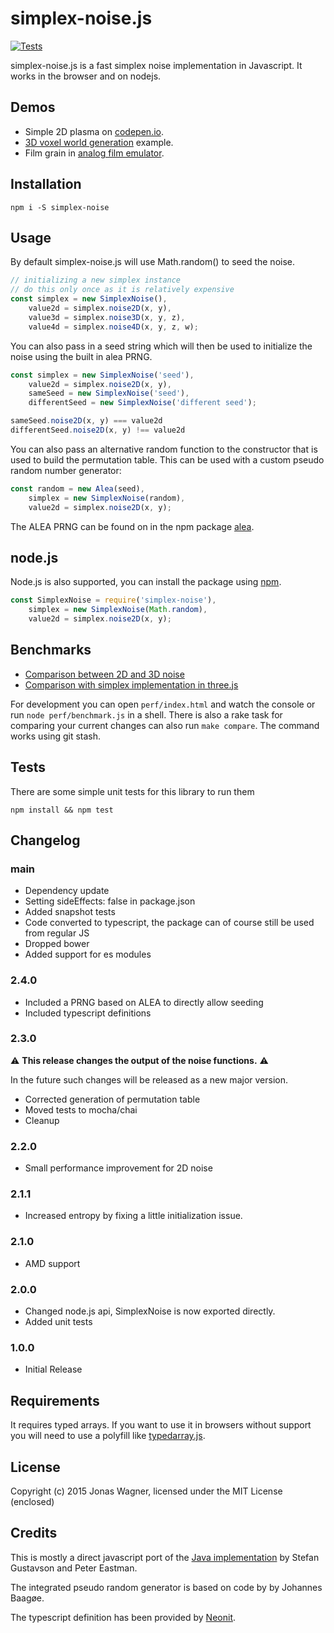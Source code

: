 # simplex-noise.js
[![Tests](https://github.com/jwagner/simplex-noise.js/actions/workflows/tests.yml/badge.svg)](https://github.com/jwagner/simplex-noise.js/actions/workflows/tests.yml)

simplex-noise.js is a fast simplex noise implementation in Javascript. It works in the browser and on nodejs.

## Demos

- Simple 2D plasma on [codepen.io](http://codepen.io/jwagner/pen/BNmpdm/?editors=001).
- [3D voxel world generation](http://29a.ch/sandbox/2012/voxelworld/) example.
- Film grain in [analog film emulator](http://29a.ch/film-emulator/).

## Installation

```npm i -S simplex-noise```

## Usage

By default simplex-noise.js will use Math.random() to seed the noise.
```javascript
// initializing a new simplex instance
// do this only once as it is relatively expensive
const simplex = new SimplexNoise(),
    value2d = simplex.noise2D(x, y),
    value3d = simplex.noise3D(x, y, z),
    value4d = simplex.noise4D(x, y, z, w);
```

You can also pass in a seed string which will then be used to initialize
the noise using the built in alea PRNG.
```javascript
const simplex = new SimplexNoise('seed'),
    value2d = simplex.noise2D(x, y),
    sameSeed = new SimplexNoise('seed'),
    differentSeed = new SimplexNoise('different seed');

sameSeed.noise2D(x, y) === value2d
differentSeed.noise2D(x, y) !== value2d
```

You can also pass an alternative random function to the constructor that is
used to build the permutation table.
This can be used with a custom pseudo random number generator:

```javascript
const random = new Alea(seed),
    simplex = new SimplexNoise(random),
    value2d = simplex.noise2D(x, y);
```

The ALEA PRNG can be found on in the npm package [alea](https://npmjs.org/package/alea).

## node.js

Node.js is also supported, you can install the package using [npm](https://npmjs.org/package/simplex-noise).

```javascript
const SimplexNoise = require('simplex-noise'),
    simplex = new SimplexNoise(Math.random),
    value2d = simplex.noise2D(x, y);
```

## Benchmarks

- [Comparison between 2D and 3D noise](http://jsperf.com/simplex-noise/4)
- [Comparison with simplex implementation in three.js](http://jsperf.com/simplex-noise-comparison/3)

For development you can open `perf/index.html` and watch the console or run `node perf/benchmark.js` in a shell.
There is also a rake task for comparing your current changes can also run `make compare`.
The command works using git stash.

## Tests

There are some simple unit tests for this library to run them
```shell
npm install && npm test
```

## Changelog

### main
- Dependency update
- Setting sideEffects: false in package.json
- Added snapshot tests
- Code converted to typescript, the package can of course still be used from regular JS
- Dropped bower
- Added support for es modules

### 2.4.0
- Included a PRNG based on ALEA to directly allow seeding
- Included typescript definitions

### 2.3.0

:warning: **This release changes the output of the noise functions.** :warning:

In the future such changes will be released as a new major version.

- Corrected generation of permutation table
- Moved tests to mocha/chai
- Cleanup

### 2.2.0
- Small performance improvement for 2D noise

### 2.1.1
- Increased entropy by fixing a little initialization issue.

### 2.1.0
- AMD support

### 2.0.0
- Changed node.js api, SimplexNoise is now exported directly.
- Added unit tests

### 1.0.0
- Initial Release


## Requirements

It requires typed arrays. If you want to use it in browsers without support
you will need to use a polyfill like [typedarray.js](http://www.calormen.com/polyfill/typedarray.js).


## License
Copyright (c) 2015 Jonas Wagner, licensed under the MIT License (enclosed)

## Credits
This is mostly a direct javascript port of the [Java implementation](http://webstaff.itn.liu.se/~stegu/simplexnoise/SimplexNoise.java)
by Stefan Gustavson and Peter Eastman.

The integrated pseudo random generator is based on code by by Johannes Baagøe.

The typescript definition has been provided by [Neonit](https://github.com/Neonit).
